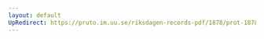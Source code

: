 ```yaml
---
layout: default
UpRedirect: https://pruto.im.uu.se/riksdagen-records-pdf/1878/prot-1878--fk--034.pdf
---
```


